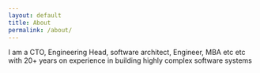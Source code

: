 ```yaml
---
layout: default
title: About
permalink: /about/
---
```


I am a CTO, Engineering Head, software architect, Engineer, MBA etc etc with 20+ years on experience in building highly complex software systems
